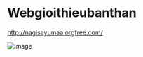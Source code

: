 # Webgioithieubanthan

http://nagisayumaa.orgfree.com/

![image](https://user-images.githubusercontent.com/64585475/154833785-6c922f35-e3ec-424e-87fd-68135dd98097.png)

